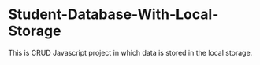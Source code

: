# Student-Database-With-Local-Storage

This is CRUD Javascript project in which data is stored in the local storage.
